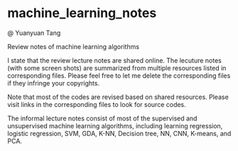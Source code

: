 # machine_learning_notes  
@ Yuanyuan Tang


Review notes of machine learning algorithms

I state that the review lecture notes are shared online.
The lecuture notes (with some screen shots) are summarized from multiple resources listed in corresponding files. 
Please feel free to let me delete the corresponding files if they infringe your copyrights.

Note that most of the codes are revised based on shared resources. Please visit links in the corresponding files to look for source codes.


The informal lecture notes consist of most of the supervised and unsupervised machine learning algorithms, including learning regression, logistic regression, 
SVM, GDA, K-NN, Decision tree, NN, CNN, K-means, and PCA.
